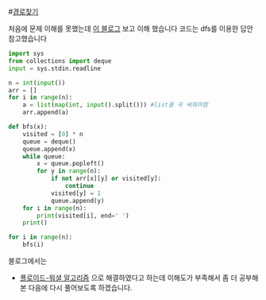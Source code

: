 #[경로찾기](https://www.acmicpc.net/problem/11403)

처음에 문제 이해를 못했는데 [이 블로그](https://jay-ji.tistory.com/24) 보고 이해 했습니다
코드는 dfs를 이용한 답안 참고했습니다

```python
import sys
from collections import deque
input = sys.stdin.readline

n = int(input())
arr = []
for i in range(n):
    a = list(map(int, input().split())) #list를 꼭 써줘야함
    arr.append(a)

def bfs(x):
    visited = [0] * n
    queue = deque()
    queue.append(x)
    while queue:
        x = queue.popleft()
        for y in range(n):
            if not arr[x][y] or visited[y]:
                continue
            visited[y] = 1
            queue.append(y)
    for i in range(n):
        print(visited[i], end=' ')
    print()

for i in range(n):
    bfs(i)
```

블로그에서는 
- [플로이드-워셜 알고리즘](https://ko.wikipedia.org/wiki/%ED%94%8C%EB%A1%9C%EC%9D%B4%EB%93%9C-%EC%9B%8C%EC%85%9C_%EC%95%8C%EA%B3%A0%EB%A6%AC%EC%A6%98)
으로 해결하였다고 하는데 이해도가 부족해서 좀 더 공부해본 다음에 다시 풀어보도록 하겠습니다.